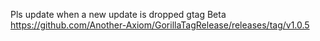 Pls update when a new update is dropped
gtag Beta   https://github.com/Another-Axiom/GorillaTagRelease/releases/tag/v1.0.5
